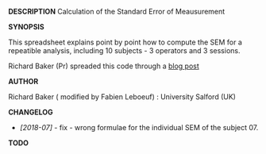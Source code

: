 **DESCRIPTION**
Calculation of the Standard  Error of Meausurement

**SYNOPSIS**

This spreadsheet explains point by point how to compute the SEM for a repeatible analysis, including 10 subjects - 3 operators and 3 sessions.

Richard Baker (Pr) spreaded this code through a [blog post](https://wwrichard.net/2016/06/01/calculating-the-sem/)  

**AUTHOR**

Richard Baker ( modified by Fabien Leboeuf) : University Salford (UK)


**CHANGELOG**
 
  * *[2018-07]* - fix -  wrong formulae for the individual SEM of the subject 07. 

**TODO**

